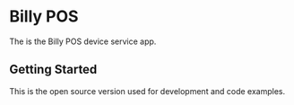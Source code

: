 # Billy POS

The is the Billy POS device service app.

## Getting Started

This is the open source version used for development and code examples.
